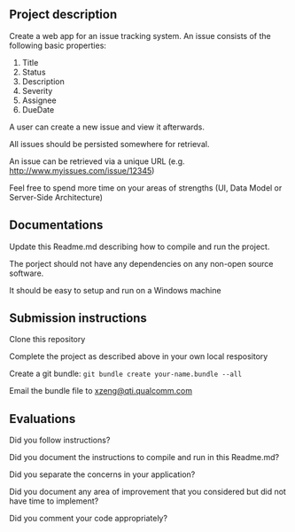 Project description
---
Create a web app for an issue tracking system. An issue consists of the following basic properties:

1. Title
2. Status
3. Description
4. Severity
5. Assignee
6. DueDate

A user can create a new issue and view it afterwards.

All issues should be persisted somewhere for retrieval.

An issue can be retrieved via a unique URL (e.g. http://www.myissues.com/issue/12345)

Feel free to spend more time on your areas of strengths (UI, Data Model or Server-Side Architecture)

Documentations
---
Update this Readme.md describing how to compile and run the project.

The porject should not have any dependencies on any non-open source software.

It should be easy to setup and run on a Windows machine

Submission instructions
---
Clone this repository

Complete the project as described above in your own local respository

Create a git bundle: `git bundle create your-name.bundle --all`

Email the bundle file to xzeng@qti.qualcomm.com

Evaluations
---
Did you follow instructions?

Did you document the instructions to compile and run in this Readme.md?

Did you separate the concerns in your application?

Did you document any area of improvement that you considered but did not have time to implement?

Did you comment your code appropriately?
